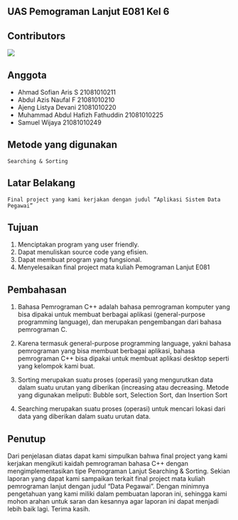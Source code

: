 ## UAS Pemograman Lanjut E081 Kel 6

## Contributors

<a href="https://github.com/iyansaputra/UAS_CUY/graphs/contributors">
  <img src="https://contrib.rocks/image?repo=iyansaputra/UAS_CUY" />
</a>

## Anggota

+ Ahmad Sofian Aris S 21081010211
+ Abdul Azis Naufal F 21081010210
+ Ajeng Listya Devani 21081010220
+ Muhammad Abdul Hafizh Fathuddin 21081010225
+ Samuel Wijaya 21081010249

## Metode yang digunakan

``
Searching & Sorting
``
## Latar Belakang
``
Final project yang kami kerjakan dengan judul “Aplikasi Sistem Data Pegawai” 
``


## Tujuan

1.	Menciptakan program yang user friendly.
2.	Dapat menuliskan source code yang efisien.
3.	Dapat membuat program yang fungsional.
4.	Menyelesaikan final project mata kuliah Pemograman Lanjut E081



## Pembahasan
1.	Bahasa Pemrograman C++ adalah bahasa pemrograman komputer yang bisa dipakai untuk membuat berbagai aplikasi 
    (general-purpose programming language), dan merupakan pengembangan dari bahasa pemrograman C. 
    
2.	Karena termasuk general-purpose programming language, yakni bahasa pemrograman yang bisa membuat berbagai aplikasi, 
    bahasa pemrograman C++ bisa dipakai untuk membuat aplikasi desktop seperti yang kelompok kami buat.
    
3.	Sorting merupakan suatu proses (operasi) yang mengurutkan data dalam suatu urutan yang diberikan (increasing atau decreasing.
    Metode yang digunakan meliputi: Bubble sort, Selection Sort, dan Insertion Sort
    
4.	Searching merupakan suatu proses (operasi) untuk mencari lokasi dari data yang diberikan dalam suatu urutan data.
    
## Penutup

Dari penjelasan diatas dapat kami simpulkan bahwa final project yang kami kerjakan mengikuti kaidah pemrograman bahasa C++ 
dengan mengimplementasikan tipe Pemograman Lanjut Searching & Sorting. Sekian laporan yang dapat kami sampaikan terkait final project 
mata kuliah pemrograman lanjut dengan judul “Data Pegawai”. Dengan minimnya pengetahuan yang kami miliki dalam pembuatan laporan ini,
sehingga kami mohon arahan untuk saran dan kesannya agar laporan ini dapat menjadi lebih baik lagi. Terima kasih.
